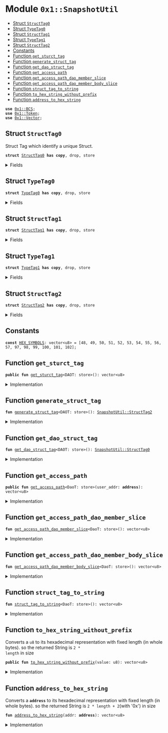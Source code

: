 
<a name="0x1_SnapshotUtil"></a>

# Module `0x1::SnapshotUtil`



-  [Struct `StructTag0`](#0x1_SnapshotUtil_StructTag0)
-  [Struct `TypeTag0`](#0x1_SnapshotUtil_TypeTag0)
-  [Struct `StructTag1`](#0x1_SnapshotUtil_StructTag1)
-  [Struct `TypeTag1`](#0x1_SnapshotUtil_TypeTag1)
-  [Struct `StructTag2`](#0x1_SnapshotUtil_StructTag2)
-  [Constants](#@Constants_0)
-  [Function `get_sturct_tag`](#0x1_SnapshotUtil_get_sturct_tag)
-  [Function `generate_struct_tag`](#0x1_SnapshotUtil_generate_struct_tag)
-  [Function `get_dao_struct_tag`](#0x1_SnapshotUtil_get_dao_struct_tag)
-  [Function `get_access_path`](#0x1_SnapshotUtil_get_access_path)
-  [Function `get_access_path_dao_member_slice`](#0x1_SnapshotUtil_get_access_path_dao_member_slice)
-  [Function `get_access_path_dao_member_body_slice`](#0x1_SnapshotUtil_get_access_path_dao_member_body_slice)
-  [Function `struct_tag_to_string`](#0x1_SnapshotUtil_struct_tag_to_string)
-  [Function `to_hex_string_without_prefix`](#0x1_SnapshotUtil_to_hex_string_without_prefix)
-  [Function `address_to_hex_string`](#0x1_SnapshotUtil_address_to_hex_string)


<pre><code><b>use</b> <a href="BCS.md#0x1_BCS">0x1::BCS</a>;
<b>use</b> <a href="Token.md#0x1_Token">0x1::Token</a>;
<b>use</b> <a href="Vector.md#0x1_Vector">0x1::Vector</a>;
</code></pre>



<a name="0x1_SnapshotUtil_StructTag0"></a>

## Struct `StructTag0`

Struct Tag which identify a unique Struct.


<pre><code><b>struct</b> <a href="SnapshotUtil.md#0x1_SnapshotUtil_StructTag0">StructTag0</a> <b>has</b> <b>copy</b>, drop, store
</code></pre>



<details>
<summary>Fields</summary>


<dl>
<dt>
<code>addr: <b>address</b></code>
</dt>
<dd>

</dd>
<dt>
<code>module_name: vector&lt;u8&gt;</code>
</dt>
<dd>

</dd>
<dt>
<code>name: vector&lt;u8&gt;</code>
</dt>
<dd>

</dd>
<dt>
<code>types: vector&lt;u8&gt;</code>
</dt>
<dd>

</dd>
</dl>


</details>

<a name="0x1_SnapshotUtil_TypeTag0"></a>

## Struct `TypeTag0`



<pre><code><b>struct</b> <a href="SnapshotUtil.md#0x1_SnapshotUtil_TypeTag0">TypeTag0</a> <b>has</b> <b>copy</b>, drop, store
</code></pre>



<details>
<summary>Fields</summary>


<dl>
<dt>
<code>variant_index: u8</code>
</dt>
<dd>

</dd>
<dt>
<code>struct_tag: <a href="SnapshotUtil.md#0x1_SnapshotUtil_StructTag0">SnapshotUtil::StructTag0</a></code>
</dt>
<dd>

</dd>
</dl>


</details>

<a name="0x1_SnapshotUtil_StructTag1"></a>

## Struct `StructTag1`



<pre><code><b>struct</b> <a href="SnapshotUtil.md#0x1_SnapshotUtil_StructTag1">StructTag1</a> <b>has</b> <b>copy</b>, drop, store
</code></pre>



<details>
<summary>Fields</summary>


<dl>
<dt>
<code>addr: <b>address</b></code>
</dt>
<dd>

</dd>
<dt>
<code>module_name: vector&lt;u8&gt;</code>
</dt>
<dd>

</dd>
<dt>
<code>name: vector&lt;u8&gt;</code>
</dt>
<dd>

</dd>
<dt>
<code>types: vector&lt;<a href="SnapshotUtil.md#0x1_SnapshotUtil_TypeTag0">SnapshotUtil::TypeTag0</a>&gt;</code>
</dt>
<dd>

</dd>
</dl>


</details>

<a name="0x1_SnapshotUtil_TypeTag1"></a>

## Struct `TypeTag1`



<pre><code><b>struct</b> <a href="SnapshotUtil.md#0x1_SnapshotUtil_TypeTag1">TypeTag1</a> <b>has</b> <b>copy</b>, drop, store
</code></pre>



<details>
<summary>Fields</summary>


<dl>
<dt>
<code>variant_index: u8</code>
</dt>
<dd>

</dd>
<dt>
<code>struct_tag: <a href="SnapshotUtil.md#0x1_SnapshotUtil_StructTag1">SnapshotUtil::StructTag1</a></code>
</dt>
<dd>

</dd>
</dl>


</details>

<a name="0x1_SnapshotUtil_StructTag2"></a>

## Struct `StructTag2`



<pre><code><b>struct</b> <a href="SnapshotUtil.md#0x1_SnapshotUtil_StructTag2">StructTag2</a> <b>has</b> <b>copy</b>, drop, store
</code></pre>



<details>
<summary>Fields</summary>


<dl>
<dt>
<code>addr: <b>address</b></code>
</dt>
<dd>

</dd>
<dt>
<code>module_name: vector&lt;u8&gt;</code>
</dt>
<dd>

</dd>
<dt>
<code>name: vector&lt;u8&gt;</code>
</dt>
<dd>

</dd>
<dt>
<code>types: vector&lt;<a href="SnapshotUtil.md#0x1_SnapshotUtil_TypeTag1">SnapshotUtil::TypeTag1</a>&gt;</code>
</dt>
<dd>

</dd>
</dl>


</details>

<a name="@Constants_0"></a>

## Constants


<a name="0x1_SnapshotUtil_HEX_SYMBOLS"></a>



<pre><code><b>const</b> <a href="SnapshotUtil.md#0x1_SnapshotUtil_HEX_SYMBOLS">HEX_SYMBOLS</a>: vector&lt;u8&gt; = [48, 49, 50, 51, 52, 53, 54, 55, 56, 57, 97, 98, 99, 100, 101, 102];
</code></pre>



<a name="0x1_SnapshotUtil_get_sturct_tag"></a>

## Function `get_sturct_tag`



<pre><code><b>public</b> <b>fun</b> <a href="SnapshotUtil.md#0x1_SnapshotUtil_get_sturct_tag">get_sturct_tag</a>&lt;DAOT: store&gt;(): vector&lt;u8&gt;
</code></pre>



<details>
<summary>Implementation</summary>


<pre><code><b>public</b> <b>fun</b> <a href="SnapshotUtil.md#0x1_SnapshotUtil_get_sturct_tag">get_sturct_tag</a>&lt;DAOT: store&gt;(): vector&lt;u8&gt; {
    <b>let</b> struct_tags = <a href="SnapshotUtil.md#0x1_SnapshotUtil_generate_struct_tag">generate_struct_tag</a>&lt;DAOT&gt;();
    <a href="BCS.md#0x1_BCS_to_bytes">BCS::to_bytes</a>(&struct_tags)
}
</code></pre>



</details>

<a name="0x1_SnapshotUtil_generate_struct_tag"></a>

## Function `generate_struct_tag`



<pre><code><b>fun</b> <a href="SnapshotUtil.md#0x1_SnapshotUtil_generate_struct_tag">generate_struct_tag</a>&lt;DAOT: store&gt;(): <a href="SnapshotUtil.md#0x1_SnapshotUtil_StructTag2">SnapshotUtil::StructTag2</a>
</code></pre>



<details>
<summary>Implementation</summary>


<pre><code><b>fun</b> <a href="SnapshotUtil.md#0x1_SnapshotUtil_generate_struct_tag">generate_struct_tag</a>&lt;DAOT: store&gt;(): <a href="SnapshotUtil.md#0x1_SnapshotUtil_StructTag2">StructTag2</a>{
    <b>let</b> dao_struct_tag = <a href="SnapshotUtil.md#0x1_SnapshotUtil_get_dao_struct_tag">get_dao_struct_tag</a>&lt;DAOT&gt;();
    <b>let</b> dao_type_tag = <a href="SnapshotUtil.md#0x1_SnapshotUtil_TypeTag0">TypeTag0</a> {
        variant_index: 7,
        struct_tag: dao_struct_tag,
    };
    <b>let</b> dao_type_tags = <a href="Vector.md#0x1_Vector_empty">Vector::empty</a>&lt;<a href="SnapshotUtil.md#0x1_SnapshotUtil_TypeTag0">TypeTag0</a>&gt;();
    <a href="Vector.md#0x1_Vector_push_back">Vector::push_back</a>(&<b>mut</b> dao_type_tags, dao_type_tag);

    // 0x6bfb460477adf9dd0455d3de2fc7f211::SBTModule::DAOMember
    <b>let</b> dao_member_struct_tag = <a href="SnapshotUtil.md#0x1_SnapshotUtil_StructTag1">StructTag1</a> {
        addr: @0x00000000000000000000000000000001,
        module_name: b"<a href="DAOSpace.md#0x1_DAOSpace">DAOSpace</a>",
        name: b"DAOMember",
        types: *&dao_type_tags
    };

    // 0x6bfb460477adf9dd0455d3de2fc7f211::SBTModule::DAOMemberBody
    <b>let</b> dao_member_body_struct_tag = <a href="SnapshotUtil.md#0x1_SnapshotUtil_StructTag1">StructTag1</a> {
        addr: @0x00000000000000000000000000000001,
        module_name: b"<a href="DAOSpace.md#0x1_DAOSpace">DAOSpace</a>",
        name: b"DAOMemberBody",
        types: *&dao_type_tags
    };

    <b>let</b> dao_member_type_tag = <a href="SnapshotUtil.md#0x1_SnapshotUtil_TypeTag1">TypeTag1</a> {
        variant_index: 7,
        struct_tag: dao_member_struct_tag,
    };
    <b>let</b> dao_member_body_type_tag = <a href="SnapshotUtil.md#0x1_SnapshotUtil_TypeTag1">TypeTag1</a> {
        variant_index: 7,
        struct_tag: dao_member_body_struct_tag,
    };
    <b>let</b> type_tags = <a href="Vector.md#0x1_Vector_empty">Vector::empty</a>&lt;<a href="SnapshotUtil.md#0x1_SnapshotUtil_TypeTag1">TypeTag1</a>&gt;();
    <a href="Vector.md#0x1_Vector_push_back">Vector::push_back</a>(&<b>mut</b> type_tags, dao_member_type_tag);
    <a href="Vector.md#0x1_Vector_push_back">Vector::push_back</a>(&<b>mut</b> type_tags, dao_member_body_type_tag);

    <a href="SnapshotUtil.md#0x1_SnapshotUtil_StructTag2">StructTag2</a> {
        addr: @0x00000000000000000000000000000001,
        module_name: b"<a href="NFT.md#0x1_IdentifierNFT">IdentifierNFT</a>",
        name: b"<a href="NFT.md#0x1_IdentifierNFT">IdentifierNFT</a>",
        types: type_tags,
    }
}
</code></pre>



</details>

<a name="0x1_SnapshotUtil_get_dao_struct_tag"></a>

## Function `get_dao_struct_tag`



<pre><code><b>fun</b> <a href="SnapshotUtil.md#0x1_SnapshotUtil_get_dao_struct_tag">get_dao_struct_tag</a>&lt;DAOT: store&gt;(): <a href="SnapshotUtil.md#0x1_SnapshotUtil_StructTag0">SnapshotUtil::StructTag0</a>
</code></pre>



<details>
<summary>Implementation</summary>


<pre><code><b>fun</b> <a href="SnapshotUtil.md#0x1_SnapshotUtil_get_dao_struct_tag">get_dao_struct_tag</a>&lt;DAOT: store&gt;(): <a href="SnapshotUtil.md#0x1_SnapshotUtil_StructTag0">StructTag0</a>{
    // DAOT is also TokenT
    <b>let</b> token_code = <a href="Token.md#0x1_Token_token_code">Token::token_code</a>&lt;DAOT&gt;();
    <b>let</b> token_code_bcs = <a href="BCS.md#0x1_BCS_to_bytes">BCS::to_bytes</a>(&token_code);

    <b>let</b> offset = 0;
    <b>let</b> (<b>address</b>, offset) = <a href="BCS.md#0x1_BCS_deserialize_address">BCS::deserialize_address</a>(&token_code_bcs, offset);
    <b>let</b> (module_name, offset) = <a href="BCS.md#0x1_BCS_deserialize_bytes">BCS::deserialize_bytes</a>(&token_code_bcs, offset);
    <b>let</b> (name, _offset) = <a href="BCS.md#0x1_BCS_deserialize_bytes">BCS::deserialize_bytes</a>(&token_code_bcs, offset);

    <a href="SnapshotUtil.md#0x1_SnapshotUtil_StructTag0">StructTag0</a> {
        addr: <b>address</b>,
        module_name,
        name,
        types: <a href="Vector.md#0x1_Vector_empty">Vector::empty</a>&lt;u8&gt;(),
    }
}
</code></pre>



</details>

<a name="0x1_SnapshotUtil_get_access_path"></a>

## Function `get_access_path`



<pre><code><b>public</b> <b>fun</b> <a href="SnapshotUtil.md#0x1_SnapshotUtil_get_access_path">get_access_path</a>&lt;DaoT: store&gt;(user_addr: <b>address</b>): vector&lt;u8&gt;
</code></pre>



<details>
<summary>Implementation</summary>


<pre><code><b>public</b> <b>fun</b> <a href="SnapshotUtil.md#0x1_SnapshotUtil_get_access_path">get_access_path</a>&lt;DaoT: store&gt;(user_addr: <b>address</b>): vector&lt;u8&gt; {

    //    0x6bfb460477adf9dd0455d3de2fc7f211/1/<a href="NFT.md#0x1_IdentifierNFT_IdentifierNFT">0x00000000000000000000000000000001::IdentifierNFT::IdentifierNFT</a>&lt;
    //        0x6bfb460477adf9dd0455d3de2fc7f211::SBTModule::DaoMember&lt;0x6bfb460477adf9dd0455d3de2fc7f211::SBTModule::SbtTestDAO&gt;
    //        ,0x6bfb460477adf9dd0455d3de2fc7f211::SBTModule::DaoMemberBody&lt;0x6bfb460477adf9dd0455d3de2fc7f211::SBTModule::SbtTestDAO&gt;&gt;

    <b>let</b> access_path_slice_0 = b"/1/<a href="NFT.md#0x1_IdentifierNFT_IdentifierNFT">0x00000000000000000000000000000001::IdentifierNFT::IdentifierNFT</a>";
    <b>let</b> access_path_bytes = <a href="Vector.md#0x1_Vector_empty">Vector::empty</a>();
    <a href="Vector.md#0x1_Vector_append">Vector::append</a>(&<b>mut</b> access_path_bytes, <a href="SnapshotUtil.md#0x1_SnapshotUtil_address_to_hex_string">address_to_hex_string</a>(*&user_addr));
    <a href="Vector.md#0x1_Vector_append">Vector::append</a>(&<b>mut</b> access_path_bytes, access_path_slice_0);
    <a href="Vector.md#0x1_Vector_append">Vector::append</a>(&<b>mut</b> access_path_bytes, b"&lt;");
    <a href="Vector.md#0x1_Vector_append">Vector::append</a>(&<b>mut</b> access_path_bytes, <a href="SnapshotUtil.md#0x1_SnapshotUtil_get_access_path_dao_member_slice">get_access_path_dao_member_slice</a>&lt;DaoT&gt;());
    <a href="Vector.md#0x1_Vector_append">Vector::append</a>(&<b>mut</b> access_path_bytes, b",");
    <a href="Vector.md#0x1_Vector_append">Vector::append</a>(&<b>mut</b> access_path_bytes, <a href="SnapshotUtil.md#0x1_SnapshotUtil_get_access_path_dao_member_body_slice">get_access_path_dao_member_body_slice</a>&lt;DaoT&gt;());
    <a href="Vector.md#0x1_Vector_append">Vector::append</a>(&<b>mut</b> access_path_bytes, b"&gt;");

    access_path_bytes
}
</code></pre>



</details>

<a name="0x1_SnapshotUtil_get_access_path_dao_member_slice"></a>

## Function `get_access_path_dao_member_slice`



<pre><code><b>fun</b> <a href="SnapshotUtil.md#0x1_SnapshotUtil_get_access_path_dao_member_slice">get_access_path_dao_member_slice</a>&lt;DaoT: store&gt;(): vector&lt;u8&gt;
</code></pre>



<details>
<summary>Implementation</summary>


<pre><code><b>fun</b> <a href="SnapshotUtil.md#0x1_SnapshotUtil_get_access_path_dao_member_slice">get_access_path_dao_member_slice</a>&lt;DaoT:store&gt;(): vector&lt;u8&gt;{
    <b>let</b> dao_member_slice_0 = b"<a href="DAOSpace.md#0x1_DAOSpace_DAOMember">0x00000000000000000000000000000001::DAOSpace::DAOMember</a>";
    <b>let</b> slice = <a href="Vector.md#0x1_Vector_empty">Vector::empty</a>();
    <a href="Vector.md#0x1_Vector_append">Vector::append</a>(&<b>mut</b> slice, dao_member_slice_0);
    <a href="Vector.md#0x1_Vector_append">Vector::append</a>(&<b>mut</b> slice, b"&lt;");
    <a href="Vector.md#0x1_Vector_append">Vector::append</a>(&<b>mut</b> slice, <a href="SnapshotUtil.md#0x1_SnapshotUtil_struct_tag_to_string">struct_tag_to_string</a>&lt;DaoT&gt;());
    <a href="Vector.md#0x1_Vector_append">Vector::append</a>(&<b>mut</b> slice, b"&gt;");

    slice
}
</code></pre>



</details>

<a name="0x1_SnapshotUtil_get_access_path_dao_member_body_slice"></a>

## Function `get_access_path_dao_member_body_slice`



<pre><code><b>fun</b> <a href="SnapshotUtil.md#0x1_SnapshotUtil_get_access_path_dao_member_body_slice">get_access_path_dao_member_body_slice</a>&lt;DaoT: store&gt;(): vector&lt;u8&gt;
</code></pre>



<details>
<summary>Implementation</summary>


<pre><code><b>fun</b> <a href="SnapshotUtil.md#0x1_SnapshotUtil_get_access_path_dao_member_body_slice">get_access_path_dao_member_body_slice</a>&lt;DaoT:store&gt;(): vector&lt;u8&gt;{
    <b>let</b> dao_member_body_slice_0 = b"<a href="DAOSpace.md#0x1_DAOSpace_DAOMemberBody">0x00000000000000000000000000000001::DAOSpace::DAOMemberBody</a>";
    <b>let</b> slice = <a href="Vector.md#0x1_Vector_empty">Vector::empty</a>();
    <a href="Vector.md#0x1_Vector_append">Vector::append</a>(&<b>mut</b> slice, dao_member_body_slice_0);
    <a href="Vector.md#0x1_Vector_append">Vector::append</a>(&<b>mut</b> slice, b"&lt;");
    <a href="Vector.md#0x1_Vector_append">Vector::append</a>(&<b>mut</b> slice, <a href="SnapshotUtil.md#0x1_SnapshotUtil_struct_tag_to_string">struct_tag_to_string</a>&lt;DaoT&gt;());
    <a href="Vector.md#0x1_Vector_append">Vector::append</a>(&<b>mut</b> slice, b"&gt;");

    slice
}
</code></pre>



</details>

<a name="0x1_SnapshotUtil_struct_tag_to_string"></a>

## Function `struct_tag_to_string`



<pre><code><b>fun</b> <a href="SnapshotUtil.md#0x1_SnapshotUtil_struct_tag_to_string">struct_tag_to_string</a>&lt;DaoT: store&gt;(): vector&lt;u8&gt;
</code></pre>



<details>
<summary>Implementation</summary>


<pre><code><b>fun</b> <a href="SnapshotUtil.md#0x1_SnapshotUtil_struct_tag_to_string">struct_tag_to_string</a>&lt;DaoT:store&gt;(): vector&lt;u8&gt; {
    <b>let</b> struct_tag = <a href="SnapshotUtil.md#0x1_SnapshotUtil_get_dao_struct_tag">get_dao_struct_tag</a>&lt;DaoT&gt;();
    <b>let</b> struct_tag_slice = <a href="Vector.md#0x1_Vector_empty">Vector::empty</a>();
    <a href="Vector.md#0x1_Vector_append">Vector::append</a>(&<b>mut</b> struct_tag_slice, <a href="SnapshotUtil.md#0x1_SnapshotUtil_address_to_hex_string">address_to_hex_string</a>(*&struct_tag.addr));
    <a href="Vector.md#0x1_Vector_append">Vector::append</a>(&<b>mut</b> struct_tag_slice, b"::");
    <a href="Vector.md#0x1_Vector_append">Vector::append</a>(&<b>mut</b> struct_tag_slice, *&struct_tag.module_name);
    <a href="Vector.md#0x1_Vector_append">Vector::append</a>(&<b>mut</b> struct_tag_slice, b"::");
    <a href="Vector.md#0x1_Vector_append">Vector::append</a>(&<b>mut</b> struct_tag_slice, *&struct_tag.name);

    struct_tag_slice
}
</code></pre>



</details>

<a name="0x1_SnapshotUtil_to_hex_string_without_prefix"></a>

## Function `to_hex_string_without_prefix`

Converts a <code>u8</code> to its  hexadecimal representation with fixed length (in whole bytes).
so the returned String is <code>2 * length</code>  in size


<pre><code><b>public</b> <b>fun</b> <a href="SnapshotUtil.md#0x1_SnapshotUtil_to_hex_string_without_prefix">to_hex_string_without_prefix</a>(value: u8): vector&lt;u8&gt;
</code></pre>



<details>
<summary>Implementation</summary>


<pre><code><b>public</b> <b>fun</b> <a href="SnapshotUtil.md#0x1_SnapshotUtil_to_hex_string_without_prefix">to_hex_string_without_prefix</a>(value: u8): vector&lt;u8&gt; {
    <b>if</b> (value == 0) {
        <b>return</b> b"00"
    };

    <b>let</b> buffer = <a href="Vector.md#0x1_Vector_empty">Vector::empty</a>&lt;u8&gt;();
    <b>let</b> len = 1;
    <b>let</b> i: u64 = 0;
    <b>while</b> (i &lt; len * 2) {
        <a href="Vector.md#0x1_Vector_push_back">Vector::push_back</a>(&<b>mut</b> buffer, *<a href="Vector.md#0x1_Vector_borrow">Vector::borrow</a>(&<a href="SnapshotUtil.md#0x1_SnapshotUtil_HEX_SYMBOLS">HEX_SYMBOLS</a>, (value & 0xf <b>as</b> u64)));
        value = value &gt;&gt; 4;
        i = i + 1;
    };
    <b>assert</b>!(value == 0, 1);
    <a href="Vector.md#0x1_Vector_reverse">Vector::reverse</a>(&<b>mut</b> buffer);
    buffer
}
</code></pre>



</details>

<a name="0x1_SnapshotUtil_address_to_hex_string"></a>

## Function `address_to_hex_string`

Converts a <code><b>address</b></code> to its  hexadecimal representation with fixed length (in whole bytes).
so the returned String is <code>2 * length + 2</code>(with '0x') in size


<pre><code><b>fun</b> <a href="SnapshotUtil.md#0x1_SnapshotUtil_address_to_hex_string">address_to_hex_string</a>(addr: <b>address</b>): vector&lt;u8&gt;
</code></pre>



<details>
<summary>Implementation</summary>


<pre><code><b>fun</b> <a href="SnapshotUtil.md#0x1_SnapshotUtil_address_to_hex_string">address_to_hex_string</a>(addr: <b>address</b>): vector&lt;u8&gt;{
    <b>let</b> hex_string = <a href="Vector.md#0x1_Vector_empty">Vector::empty</a>&lt;u8&gt;();
    <a href="Vector.md#0x1_Vector_append">Vector::append</a>(&<b>mut</b> hex_string, b"0x");
    <b>let</b> addr_bytes = <a href="BCS.md#0x1_BCS_to_bytes">BCS::to_bytes</a>&lt;<b>address</b>&gt;(&addr);
    <b>let</b> i = 0;
    <b>let</b> len = <a href="Vector.md#0x1_Vector_length">Vector::length</a>(&addr_bytes);
    <b>while</b> (i &lt; len) {
        <b>let</b> hex_slice = <a href="SnapshotUtil.md#0x1_SnapshotUtil_to_hex_string_without_prefix">to_hex_string_without_prefix</a>(*<a href="Vector.md#0x1_Vector_borrow">Vector::borrow</a>(&addr_bytes, i));
        <a href="Vector.md#0x1_Vector_append">Vector::append</a>(&<b>mut</b> hex_string, hex_slice);
        i = i + 1;
    };
    hex_string
}
</code></pre>



</details>
